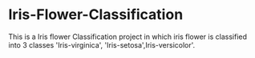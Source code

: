 # Iris-Flower-Classification
This is a Iris flower  Classification project in which iris flower is classified into 3 classes 'Iris-virginica', 'Iris-setosa',Iris-versicolor'.

